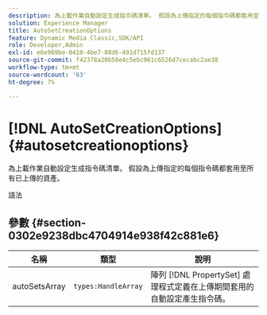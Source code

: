 ```yaml
---
description: 為上載作業自動設定生成指令碼清單。 假設為上傳指定的每個指令碼都套用至所有已上傳的資產。
solution: Experience Manager
title: AutoSetCreationOptions
feature: Dynamic Media Classic,SDK/API
role: Developer,Admin
exl-id: e6e969be-0410-4be7-88d6-491d715fd137
source-git-commit: f42378a20b58e4c5ebc961c6526d7cecabc2ae38
workflow-type: tm+mt
source-wordcount: '63'
ht-degree: 7%

---
```


# [!DNL AutoSetCreationOptions]{#autosetcreationoptions}

為上載作業自動設定生成指令碼清單。 假設為上傳指定的每個指令碼都套用至所有已上傳的資產。

語法

## 參數 {#section-0302e9238dbc4704914e938f42c881e6}

| 名稱 | 類型 | 說明 |
|---|---|---|
| autoSetsArray | `types:HandleArray` | 陣列 [!DNL PropertySet] 處理程式定義在上傳期間套用的自動設定產生指令碼。 |
